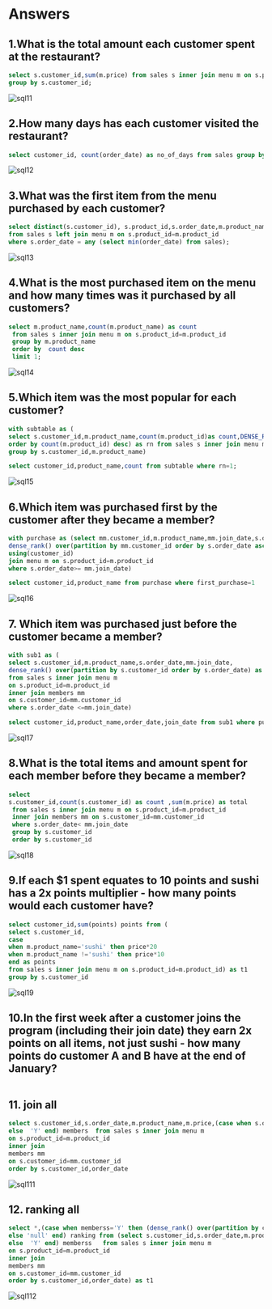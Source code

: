 # Answers

## 1.What is the total amount each customer spent at the restaurant?

```sql
select s.customer_id,sum(m.price) from sales s inner join menu m on s.product_id=m.product_id
group by s.customer_id;
```

![sql11](https://user-images.githubusercontent.com/67575229/204203487-b43cc18c-d040-41b6-9ae4-01f6365b75ea.png)

## 2.How many days has each customer visited the restaurant?

```sql
select customer_id, count(order_date) as no_of_days from sales group by customer_id;
```

![sql12](https://user-images.githubusercontent.com/67575229/204204790-5d5ddc53-23a5-4ca3-b630-6339440b7a09.png)

## 3.What was the first item from the menu purchased by each customer?

```sql
select distinct(s.customer_id), s.product_id,s.order_date,m.product_name 
from sales s left join menu m on s.product_id=m.product_id 
where s.order_date = any (select min(order_date) from sales);
```
![sql13](https://user-images.githubusercontent.com/67575229/204206798-d3b64f3d-b776-429e-8d88-e2045a1fd7c2.png)

## 4.What is the most purchased item on the menu and how many times was it purchased by all customers?

```sql
select m.product_name,count(m.product_name) as count
 from sales s inner join menu m on s.product_id=m.product_id 
 group by m.product_name
 order by  count desc
 limit 1;
```
![sql14](https://user-images.githubusercontent.com/67575229/204208462-08d261e7-df14-4102-9b64-5bf1989c9150.png)

## 5.Which item was the most popular for each customer?
```sql
with subtable as (
select s.customer_id,m.product_name,count(m.product_id)as count,DENSE_RANK() OVER(partition by s.customer_id 
order by count(m.product_id) desc) as rn from sales s inner join menu m on s.product_id=m.product_id 
group by s.customer_id,m.product_name)

select customer_id,product_name,count from subtable where rn=1;
```
![sql15](https://user-images.githubusercontent.com/67575229/204222159-982f9b81-9ba7-4981-a00b-8505c456cb32.png)

## 6.Which item was purchased first by the customer after they became a member?
```sql
with purchase as (select mm.customer_id,m.product_name,mm.join_date,s.order_date,
dense_rank() over(partition by mm.customer_id order by s.order_date asc) as first_purchase from members  mm join sales s 
using(customer_id)
join menu m on s.product_id=m.product_id
where s.order_date>= mm.join_date)

select customer_id,product_name from purchase where first_purchase=1
```

![sql16](https://user-images.githubusercontent.com/67575229/204245955-4d887ec4-2c38-4a0f-a297-beb7d405c7cc.png)

## 7. Which item was purchased just before the customer became a member? 
```sql
with sub1 as (
select s.customer_id,m.product_name,s.order_date,mm.join_date, 
dense_rank() over(partition by s.customer_id order by s.order_date) as purchase 
from sales s inner join menu m 
on s.product_id=m.product_id
inner join members mm
on s.customer_id=mm.customer_id
where s.order_date <=mm.join_date)

select customer_id,product_name,order_date,join_date from sub1 where purchase=1;
```


![sql17](https://user-images.githubusercontent.com/67575229/204267806-82bda1bb-44a8-4c2d-bd43-ad85e2b26b3d.png)

## 8.What is the total items and amount spent for each member before they became a member?
```sql
select
s.customer_id,count(s.customer_id) as count ,sum(m.price) as total
 from sales s inner join menu m on s.product_id=m.product_id
 inner join members mm on s.customer_id=mm.customer_id
 where s.order_date< mm.join_date
 group by s.customer_id
 order by s.customer_id
```
![sql18](https://user-images.githubusercontent.com/67575229/204276185-83378e5b-2de6-499f-a072-f32ea9109d9e.png)

## 9.If each $1 spent equates to 10 points and sushi has a 2x points multiplier - how many points would each customer have?

```sql
select customer_id,sum(points) points from (
select s.customer_id,
case 
when m.product_name='sushi' then price*20
when m.product_name !='sushi' then price*10
end as points
from sales s inner join menu m on s.product_id=m.product_id) as t1
group by s.customer_id
```

![sql19](https://user-images.githubusercontent.com/67575229/204280922-7b677a4e-2ab4-43d3-9f21-97987833a24a.png)

## 10.In the first week after a customer joins the program (including their join date) they earn 2x points on all items, not just sushi - how many points do customer A and B have at the end of January?

```sql

```

## 11. join all 

```sql
select s.customer_id,s.order_date,m.product_name,m.price,(case when s.order_date<mm.join_date then 'N'
else  'Y' end) members  from sales s inner join menu m 
on s.product_id=m.product_id
inner join
members mm
on s.customer_id=mm.customer_id
order by s.customer_id,order_date
```

![sql111](https://user-images.githubusercontent.com/67575229/204303557-0ff797bd-c9b6-41db-b38e-4a6b952997d1.png)

## 12. ranking all

```sql
select *,(case when memberss='Y' then (dense_rank() over(partition by customer_id,memberss order by order_date ))
else 'null' end) ranking from (select s.customer_id,s.order_date,m.product_name,m.price,(case when s.order_date<mm.join_date then 'N'
else  'Y' end) memberss   from sales s inner join menu m 
on s.product_id=m.product_id
inner join
members mm
on s.customer_id=mm.customer_id
order by s.customer_id,order_date) as t1
```
![sql112](https://user-images.githubusercontent.com/67575229/204306320-b6519ca8-8659-4de2-899c-67cc6d288791.png)
